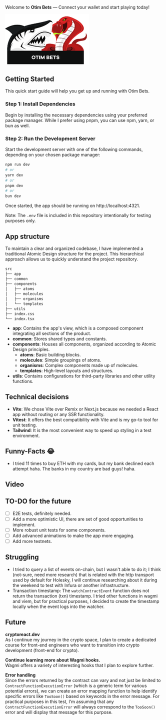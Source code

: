 Welcome to **Otim Bets** — Connect your wallet and start playing today!

<img src="https://raw.githubusercontent.com/carlosvq/juniorvillegas.com/main/public/otim-bets.svg" style="max-height: 160px;">

<div style="margin-top: 32px">

## Getting Started

This quick start guide will help you get up and running with Otim Bets.

### Step 1: Install Dependencies

Begin by installing the necessary dependencies using your preferred package manager. While I prefer using pnpm, you can use npm, yarn, or bun as well.

### Step 2: Run the Development Server

Start the development server with one of the following commands, depending on your chosen package manager:

```bash
npm run dev
# or
yarn dev
# or
pnpm dev
# or
bun dev
```

Once started, the app should be running on http://localhost:4321.

Note: The `.env` file is included in this repository intentionally for testing purposes only.

## App structure

To maintain a clear and organized codebase, I have implemented a traditional Atomic Design structure for the project. This hierarchical approach allows us to quickly understand the project repository.

```
src
├── app
├── common
├── components
│   ├── atoms
│   ├── molecules
│   ├── organisms
│   └── templates
├── utils
├── index.css
└── index.tsx
```

- **app**: Contains the app's view, which is a composed component integrating all sections of the product.
- **common**: Stores shared types and constants.
- **components**: Houses all components, organized according to Atomic Design principles.
  - **atoms**: Basic building blocks.
  - **molecules**: Simple groupings of atoms.
  - **organisms**: Complex components made up of molecules.
  - **templates**: High-level layouts and structures.
- **utils**: Contains configurations for third-party libraries and other utility functions.

## Technical decisions

- **Vite**: We chose Vite over Remix or Next.js because we needed a React app without routing or any SSR functionality.
- **Vitest**: It offers the best compatibility with Vite and is my go-to tool for unit testing.
- **Tailwind**: It is the most convenient way to speed up styling in a test environment.

## Funny-Facts 😂

- I tried 11 times to buy ETH with my cards, but my bank declined each attempt haha. The banks in my country are bad guys! haha.

## Video

## TO-DO for the future

- [ ] E2E tests, definitely needed.
- [ ] Add a more optimistic UI, there are set of good opportunities to implement.
- [ ] More robust unit tests for some components.
- [ ] Add advanced animations to make the app more engaging.
- [ ] Add more testnets.

## Struggling

- I tried to query a list of events on-chain, but I wasn't able to do it; I think (not-sure, need more research) that is related with the http transport used by default for Holesky, I will continue researching about it during the weekend to test with Infura or another infrastructure.
- Transaction timestamp: The `watchContractEvent` function does not return the transaction (txn) timestamp. I tried other functions in wagmi and viem, but for practical purposes, I decided to create the timestamp locally when the event logs into the watcher.

## Future

**cryptoreact.dev**<br />
As I continue my journey in the crypto space, I plan to create a dedicated course for front-end engineers who want to transition into crypto development (front-end for crypto).

**Continue learning more about Wagmi hooks.**<br />
Wagmi offers a variety of interesting hooks that I plan to explore further.

**Error handling**<br />
Since the errors returned by the contract can vary and not just be limited to `ContractFunctionExecutionError` (which is a generic term for various potential errors), we can create an error mapping function to help identify specific errors like `TooSoon()` based on keywords in the error message. For practical purposes in this test, I'm assuming that any `ContractFunctionExecutionError` will always correspond to the `TooSoon()` error and will display that message for this purpose.

</div>
